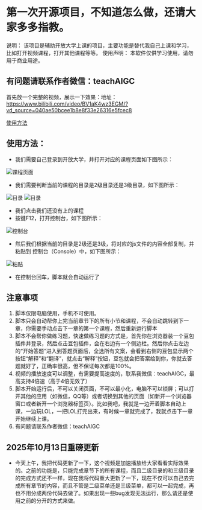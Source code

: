 # 第一次开源项目，不知道怎么做，还请大家多多指教。

说明： 该项目是辅助开放大学上课的项目，主要功能是替代我自己上课和学习，比如打开视频课程，打开其他课程等等。
使用声明： 本软件仅供学习使用，请勿用于商业用途。

## 有问题请联系作者微信：teachAIGC

首先放一个完整的视频，展示一下效果：地址：https://www.bilibili.com/video/BV1aK4wz3EGM/?vd_source=040ae50bcee1b8e8f33e26316e5fcec8

[使用方法](https://www.bilibili.com/video/BV1aK4wz3EGM/?vd_source=040ae50bcee1b8e8f33e26316e5fcec8)

## 使用方法：
- 我们需要自己登录到开放大学，并打开对应的课程页面如下图所示：

![课程页面](./1.png)

- 我们需要判断当前的课程的目录是2级目录还是3级目录，如下图所示：

![目录](./2.png)
![目录](./3.png)

- 我们点击我们还没有上的课程
- 按键F12，打开控制台，如下图所示：

![控制台](./4.png)

- 然后我们根据当前的目录是2级还是3级，将对应的js文件的内容全部复制，并粘贴到 控制台（Console）中，如下图所示：

![粘贴](./5.png)

- 在控制台回车，脚本就会自动运行了

## 注意事项
1. 脚本仅限电脑使用，手机不可使用。
2. 脚本只会自动帮你上完当前章节下的所有小节和课程，不会自动跳转到下一章，你需要手动点击下一章的第一个课程，然后重新运行脚本
3. 脚本不会帮你做练习题，快速做练习题的方式是，首先你在浏览器装一个豆包插件并登录，然后点击豆包插件，会在右边有一个侧边栏。然后你点击左边的“开始答题”进入到答题页面后，全选所有文案，会看到右侧的豆包显示两个按钮“解释”和“翻译”，就点击“解释”按钮，豆包就会把答案给到你，你就去答题就好了，正确率很高，但不保证每次都是100%。
4. 视频的播放速度可以调整，有需要提高速度的，联系我微信：teachAIGC，最高支持4倍速（高于4倍无效了）
5. 脚本开始运行后，不可以关闭页面，不可以最小化，电脑不可以锁屏；可以打开其他的应用（如微信，QQ等）或者切换到其他的页面（如新开一个浏览器窗口或者新开一个浏览器标签页）。比如我吧，我就是一边开着脚本自动上课，一边玩LOL，一把LOL打完出来，有时候一章就完成了，我就点击下一章开始继续上课。
6. 有问题请联系作者微信：teachAIGC


## 2025年10月13日重磅更新

- 今天上午，我把代码更新了一下，这个视频是加速播放给大家看看实际效果的。之前的功能是，只能完成章节下的所有课程，而且二级目录的和三级目录的完成方式还不一样，现在我将代码重大更新了一下，现在不仅可以自己去完成所有章节的内容，而且不管是二级菜单还是三级菜单，都可以一起完成，再也不用分成两份代码去做了。如果出现一些bug发现无法运行，那么请还是使用之前的分开的方式来做。